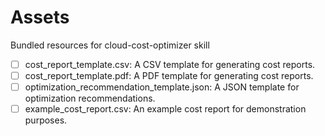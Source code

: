 # Assets

Bundled resources for cloud-cost-optimizer skill

- [ ] cost_report_template.csv: A CSV template for generating cost reports.
- [ ] cost_report_template.pdf: A PDF template for generating cost reports.
- [ ] optimization_recommendation_template.json: A JSON template for optimization recommendations.
- [ ] example_cost_report.csv: An example cost report for demonstration purposes.
